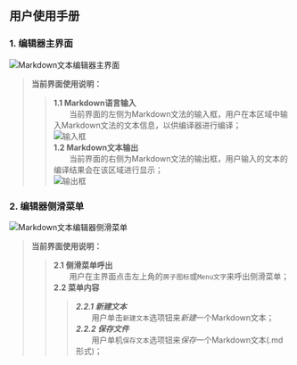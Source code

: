 ## 用户使用手册 ##
### 1. 编辑器主界面 ###
![Markdown文本编辑器主界面](https://github.com/HanBingfeng0221151602/Markdown/blob/master/images/%E7%95%8C%E9%9D%A2.png)
>**当前界面使用说明：**  
>>**1.1 Markdown语言输入**  
&emsp;&emsp;当前界面的左侧为Markdown文法的输入框，用户在本区域中输入Markdown文法的文本信息，以供编译器进行编译；  
![输入框](https://github.com/HanBingfeng0221151602/Markdown/blob/master/images/%E8%BE%93%E5%85%A5%E6%A1%86.png)  
**1.2 Markdown文本输出**  
&emsp;&emsp;当前界面的右侧为Markdown文法的输出框，用户输入的文本的编译结果会在该区域进行显示；  
![输出框](https://github.com/HanBingfeng0221151602/Markdown/blob/master/images/%E8%BE%93%E5%87%BA%E6%A1%86.png)
### 2. 编辑器侧滑菜单 ###
![Markdown文本编辑器侧滑菜单](https://github.com/HanBingfeng0221151602/Markdown/blob/master/images/%E7%95%8C%E9%9D%A22.png)  
>**当前界面使用说明：**  
>>**2.1 侧滑菜单呼出**  
&emsp;&emsp;用户在主界面点击左上角的`房子图标`或`Menu文字`来呼出侧滑菜单；  
**2.2 菜单内容**  
>>>***2.2.1 新建文本***   
&emsp;&emsp;用户单击`新建文本`选项钮来*新建*一个Markdown文本；  
***2.2.2 保存文件***  
&emsp;&emsp;用户单机`保存文本`选项钮来*保存*一个Markdown文本(.md形式)；
